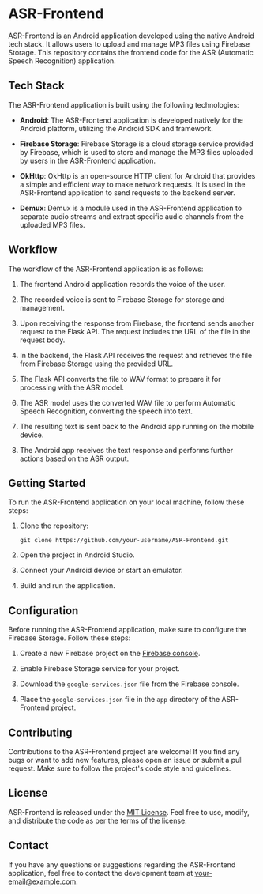 # ASR-Frontend

ASR-Frontend is an Android application developed using the native Android tech stack. It allows users to upload and manage MP3 files using Firebase Storage. This repository contains the frontend code for the ASR (Automatic Speech Recognition) application.

## Tech Stack

The ASR-Frontend application is built using the following technologies:

- **Android**: The ASR-Frontend application is developed natively for the Android platform, utilizing the Android SDK and framework.

- **Firebase Storage**: Firebase Storage is a cloud storage service provided by Firebase, which is used to store and manage the MP3 files uploaded by users in the ASR-Frontend application.

- **OkHttp**: OkHttp is an open-source HTTP client for Android that provides a simple and efficient way to make network requests. It is used in the ASR-Frontend application to send requests to the backend server.

- **Demux**: Demux is a module used in the ASR-Frontend application to separate audio streams and extract specific audio channels from the uploaded MP3 files.

## Workflow

The workflow of the ASR-Frontend application is as follows:

1. The frontend Android application records the voice of the user.

2. The recorded voice is sent to Firebase Storage for storage and management.

3. Upon receiving the response from Firebase, the frontend sends another request to the Flask API. The request includes the URL of the file in the request body.

4. In the backend, the Flask API receives the request and retrieves the file from Firebase Storage using the provided URL.

5. The Flask API converts the file to WAV format to prepare it for processing with the ASR model.

6. The ASR model uses the converted WAV file to perform Automatic Speech Recognition, converting the speech into text.

7. The resulting text is sent back to the Android app running on the mobile device.

8. The Android app receives the text response and performs further actions based on the ASR output.

## Getting Started

To run the ASR-Frontend application on your local machine, follow these steps:

1. Clone the repository:

   ```
   git clone https://github.com/your-username/ASR-Frontend.git
   ```

2. Open the project in Android Studio.

3. Connect your Android device or start an emulator.

4. Build and run the application.

## Configuration

Before running the ASR-Frontend application, make sure to configure the Firebase Storage. Follow these steps:

1. Create a new Firebase project on the [Firebase console](https://console.firebase.google.com/).

2. Enable Firebase Storage service for your project.

3. Download the `google-services.json` file from the Firebase console.

4. Place the `google-services.json` file in the `app` directory of the ASR-Frontend project.

## Contributing

Contributions to the ASR-Frontend project are welcome! If you find any bugs or want to add new features, please open an issue or submit a pull request. Make sure to follow the project's code style and guidelines.

## License

ASR-Frontend is released under the [MIT License](LICENSE). Feel free to use, modify, and distribute the code as per the terms of the license.

## Contact

If you have any questions or suggestions regarding the ASR-Frontend application, feel free to contact the development team at [your-email@example.com](mailto:your-email@example.com).